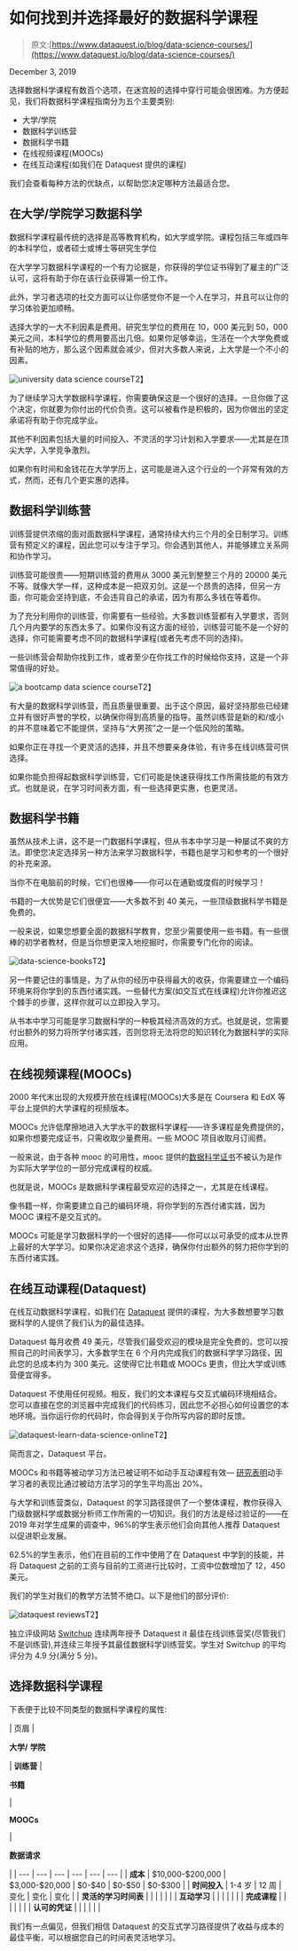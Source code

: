 # 如何找到并选择最好的数据科学课程

> 原文:[https://www.dataquest.io/blog/data-science-courses/](https://www.dataquest.io/blog/data-science-courses/)

December 3, 2019

选择数据科学课程有数百个选项，在迷宫般的选择中穿行可能会很困难。为方便起见，我们将数据科学课程指南分为五个主要类别:

*   大学/学院
*   数据科学训练营
*   数据科学书籍
*   在线视频课程(MOOCs)
*   在线互动课程(如我们在 Dataquest 提供的课程)

我们会查看每种方法的优缺点，以帮助您决定哪种方法最适合您。

## 在大学/学院学习数据科学

数据科学课程最传统的选择是高等教育机构，如大学或学院。课程包括三年或四年的本科学位，或者硕士或博士等研究生学位

在大学学习数据科学课程的一个有力论据是，你获得的学位证书得到了雇主的广泛认可，这将有助于你在该行业获得第一份工作。

此外，学习者选项的社交方面可以让你感觉你不是一个人在学习，并且可以让你的学习体验更加顺畅。

选择大学的一大不利因素是费用。研究生学位的费用在 10，000 美元到 50，000 美元之间，本科学位的费用要高出几倍。如果你足够幸运，生活在一个大学免费或有补贴的地方，那么这个因素就会减少，但对大多数人来说，上大学是一个不小的因素。

![university data science course](../Images/800884d5ce7192cb09956660fdb70c50.png "university")T2】

为了继续学习大学数据科学课程，你需要确保这是一个很好的选择。一旦你做了这个决定，你就要为你付出的代价负责。这可以被看作是积极的，因为你做出的坚定承诺将有助于你完成学业。

其他不利因素包括大量的时间投入、不灵活的学习计划和入学要求——尤其是在顶尖大学，入学竞争激烈。

如果你有时间和金钱花在大学学历上，这可能是进入这个行业的一个非常有效的方式，然而，还有几个更实惠的选择。

## 数据科学训练营

训练营提供浓缩的面对面数据科学课程，通常持续大约三个月的全日制学习。训练营有预定义的课程，因此您可以专注于学习。你会遇到其他人，并能够建立关系网和协作学习。

训练营可能很贵——短期训练营的费用从 3000 美元到整整三个月的 20000 美元不等。就像大学一样，这种成本是一把双刃剑。这是一个昂贵的选择，但另一方面，你可能会坚持到底，不会违背自己的承诺，因为有那么多钱在等着你。

为了充分利用你的训练营，你需要有一些经验。大多数训练营都有入学要求，否则几个月内要学的东西太多了。如果你没有这方面的经验，训练营可能不是一个好的选择，你可能需要考虑不同的数据科学课程(或者先考虑不同的选择)。

一些训练营会帮助你找到工作，或者至少在你找工作的时候给你支持，这是一个非常值得的好处。

![a bootcamp data science course](../Images/1120c0be2fb45205409cc98ceaf424e4.png "classroom-1189988_1280")T2】

有大量的数据科学训练营，而且质量很重要。出于这个原因，最好坚持那些已经建立并有很好声誉的学校，以确保你得到高质量的指导。虽然训练营是新的和/或小的并不意味着它不能提供，坚持与“大男孩”之一是一个低风险的策略。

如果你正在寻找一个更灵活的选择，并且不想要亲身体验，有许多在线训练营可供选择。

如果你能负担得起数据科学训练营，它们可能是快速获得找工作所需技能的有效方式。也就是说，在学习时间表方面，有一些选择更实惠，也更灵活。

## 数据科学书籍

虽然从技术上讲，这不是一门数据科学课程，但从书本中学习是一种屡试不爽的方法。即使您决定选择另一种方法来学习数据科学，书籍也是学习和参考的一个很好的补充来源。

当你不在电脑前的时候，它们也很棒——你可以在通勤或度假的时候学习！

书籍的一大优势是它们很便宜——大多数不到 40 美元，一些顶级数据科学书籍是免费的。

一般来说，如果您想要全面的数据科学教育，您至少需要使用一些书籍。有一些很棒的初学者教材，但是当你想更深入地挖掘时，你需要专门化你的阅读。

![data-science-books](../Images/cef01663dfa5a9fa9cd7924e01a6cadb.png "data-science-books")T2】

另一件要记住的事情是，为了从你的经历中获得最大的收获，你需要建立一个编码环境来将你学到的东西付诸实践。一些替代方案(如交互式在线课程)允许你推迟这个棘手的步骤，这样你就可以立即投入学习。

从书本中学习可能是学习数据科学的一种极其经济高效的方式。也就是说，您需要付出额外的努力将所学付诸实践，否则您将无法将您的知识转化为数据科学的实际应用。

## 在线视频课程(MOOCs)

2000 年代末出现的大规模开放在线课程(MOOCs)大多是在 Coursera 和 EdX 等平台上提供的大学课程的视频版本。

MOOCs 允许低摩擦地进入大学水平的数据科学课程——许多课程是免费提供的，如果你想要完成证书，只需收取少量费用。一些 MOOC 项目收取月订阅费。

一般来说，由于各种 mooc 的可用性，mooc 提供的[数据科学证书](https://www.dataquest.io/blog/data-science-certificate/)不被认为是作为实际大学学位的一部分完成课程的权威。

也就是说，MOOCs 是数据科学课程最受欢迎的选择之一，尤其是在线课程。

像书籍一样，你需要建立自己的编码环境，将你学到的东西付诸实践，因为 MOOC 课程不是交互式的。

MOOCs 可能是学习数据科学的一个很好的选择——你可以以可承受的成本从世界上最好的大学学习。如果你决定追求这个选择，确保你付出额外的努力把你学到的东西付诸实践。

## 在线互动课程(Dataquest)

在线互动数据科学课程，如我们在 [Dataquest](https://www.dataquest.io) 提供的课程，为大多数想要学习数据科学的人提供了我们认为的最佳选择。

Dataquest 每月收费 49 美元，尽管我们最受欢迎的模块是完全免费的。您可以按照自己的时间表学习，大多数学生在 6 个月内完成我们的数据科学学习路径，因此您的总成本约为 300 美元。这使得它比书籍或 MOOCs 更贵，但比大学或训练营便宜得多。

Dataquest 不使用任何视频。相反，我们的文本课程与交互式编码环境相结合。您可以直接在您的浏览器中完成我们的代码练习，因此您不必担心如何设置您的本地环境。当你运行你的代码时，你会得到关于你所写内容的即时反馈。

![dataquest-learn-data-science-online](../Images/8cbc4821ae1245a9fd02da67c90ed420.png "dataquest-learn-data-science-online")T2】

简而言之，Dataquest 平台。

MOOCs 和书籍等被动学习方法已被证明不如动手互动课程有效— [研究表明](https://www.dataquest.io/blog/video-text-learn-data-science-online/)动手学习者的表现比通过被动方法学习的学生平均高出 20%。

与大学和训练营类似，Dataquest 的学习路径提供了一个整体课程，教你获得入门级数据科学或数据分析师工作所需的一切知识。我们的方法是经过验证的——在 2019 年对学生成果的调查中，96%的学生表示他们会向其他人推荐 Dataquest 以促进职业发展。

62.5%的学生表示，他们在目前的工作中使用了在 Dataquest 中学到的技能，并将 Dataquest 之前的工资与目前的工资进行比较时，工资中位数增加了 12，450 美元。

我们的学生对我们的教学方法赞不绝口。以下是他们的部分评价:

![dataquest reviews](../Images/62668a311202aedbcbd83a73180b1561.png "testimonials")T2】

独立评级网站 [Switchup](https://www.switchup.org/bootcamps/dataquest) 连续两年授予 Dataquest it 最佳在线训练营奖(尽管我们不是训练营),并连续三年授予其最佳数据科学训练营奖。学生对 Switchup 的平均评分为 4.9 分(满分 5 分)。

## 选择数据科学课程

下表便于比较不同类型的数据科学课程的属性:

| 页眉 | 

**大学/** **学院**

 | **训练营** | 

**书籍**

 | 

**MOOCs**

 | 

**数据请求**

 |
| --- | --- | --- | --- | --- | --- |
| **成本** | \$10,000-\$200,000 | \$3,000-\$20,000 | \$0-\$40 | \$0-\$50 | \$0-\$300 |
| **时间投入** | 1-4 岁 | 12 周 | 变化 | 变化 | 变化 |
| **灵活的学习时间表** |  |  |  |  |  |
| **互动学习** |  |  |  |  |  |
| **完成课程** |  |  |  |  |  |
| **认可的凭证** |  |  |  |  |  |

我们有一点偏见，但我们相信 Dataquest 的交互式学习路径提供了收益与成本的最佳平衡，可以根据您自己的时间表灵活地学习。